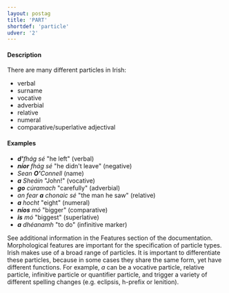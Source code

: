 ```yaml
---
layout: postag
title: 'PART'
shortdef: 'particle'
udver: '2'
---
```


#### Description


There are many different particles in Irish:

* verbal 
* surname 
* vocative 
* adverbial 
* relative 
* numeral 
* comparative/superlative adjectival 


#### Examples

* _<b>d'</b>fhág sé_ "he left" (verbal)
* _<b>níor</b> fhág sé_ "he didn't leave" (negative)
* _Sean <b>O'</b>Connell_ (name)
* _<b>a</b> Sheáin_ "John!" (vocative)
* _<b>go</b> cúramach_ "carefully" (adverbial)
* _an fear <b>a</b> chonaic sé_ "the man he saw" (relative)
* _<b>a</b> hocht_ "eight" (numeral)
* _<b>níos</b> mó_ "bigger" (comparative)
* _<b>is</b> mó_ "biggest" (superlative)
* _<b>a</b> dhéanamh_ "to do"  (infinitive marker) 
 
See additional information in the Features section of the documentation.
Morphological features are important for the specification of particle types. Irish makes use of a broad range of particles. It is important to differentiate these particles, because in some cases they share the same form, yet have different functions. For
example, _a_ can be a vocative particle, relative particle, infinitive particle or quantifier particle, and trigger a variety of different spelling changes (e.g. eclipsis, h-prefix or lenition).


<!-- Interlanguage links updated Ne 5. května 2024, 18:19:39 CEST -->
